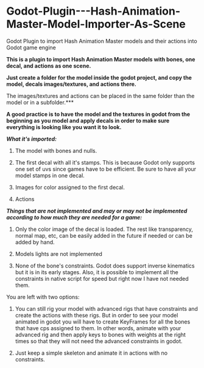# Godot-Plugin---Hash-Animation-Master-Model-Importer-As-Scene

Godot Plugin to import Hash Animation Master models and their actions into Godot game engine





**This is a plugin to import Hash Animation Master models with bones, one decal, and actions as one scene.**



**Just create a folder for the model inside the godot project, and copy the model, decals images/textures, and actions there.**

The images/textures and actions can be placed in the same folder than the model or in a subfolder.***

**A good practice is to have the model and the textures in godot from the beginning as you model and apply decals in order to make sure everything is looking like you want it to look.**



***What it's imported:***



1. The model with bones and nulls.



2. The first decal with all it's stamps. This is because Godot only supports one set of uvs since games have to be efficient. Be sure to have all your model stamps in one decal.



3. Images for color assigned to the first decal.



4. Actions



***Things that are not implemented and may or may not be implemented according to how much they are needed for a game:***



1. Only the color image of the decal is loaded. The rest like transparency, normal map, etc, can be easily added in the future if needed or can be added by hand.



2. Models lights are not implemented



3. None of the bone's constraints. Godot does support inverse kinematics but it is in its early stages. Also, it is possible to implement all the constraints in native script for speed but right now I have not needed them. 

You are left with two options:

   1. You can still rig your model with advanced rigs that have constraints and create the actions with these rigs. But in order to see your model animated in godot you will have to create KeyFrames for all the bones that have cps assigned to them. In other words, animate with your advanced rig and then apply keys to bones with weights at the right times so that they will not need the advanced constraints in godot.



   2. Just keep a simple skeleton and animate it in actions with no constraints.





